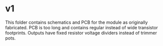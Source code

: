 # v1
This folder contains schematics and PCB for the module as originally fabricated. PCB is too long and contains regular instead of wide transistor footprints. Outputs have fixed resistor voltage dividers instead of trimmer pots.
